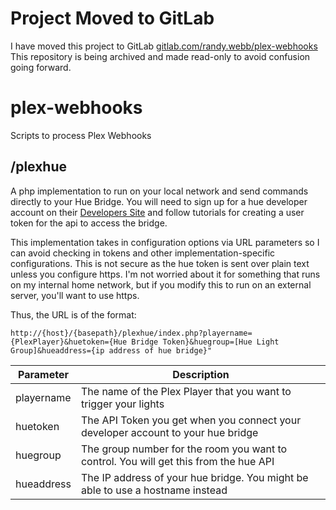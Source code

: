 # Project Moved to GitLab
I have moved this project to GitLab [gitlab.com/randy.webb/plex-webhooks](https://gitlab.com/randy.webb/plex-webhooks)
This repository is being archived and made read-only to avoid confusion going forward.

# plex-webhooks
Scripts to process Plex Webhooks

## /plexhue
A php implementation to run on your local network and send commands directly to your Hue Bridge.
You will need to sign up for a hue developer account on their [Developers Site](https://www.developers.meethue.com) and follow tutorials for creating a user token for the api to access the bridge.

This implementation takes in configuration options via URL parameters so I can avoid checking in tokens and other implementation-specific configurations. This is not secure as the hue token is sent over plain text unless you configure https. I'm not worried about it for something that runs on my internal home network, but if you modify this to run on an external server, you'll want to use https.

Thus, the URL is of the format:
```
http://{host}/{basepath}/plexhue/index.php?playername={PlexPlayer}&huetoken={Hue Bridge Token}&huegroup=[Hue Light Group]&hueaddress={ip address of hue bridge}"
```
|Parameter |Description                                                                          |
|----------|-------------------------------------------------------------------------------------|
|playername|The name of the Plex Player that you want to trigger your lights                     |
|huetoken  |The API Token you get when you connect your developer account to your hue bridge     |
|huegroup  |The group number for the room you want to control. You will get this from the hue API|
|hueaddress|The IP address of your hue bridge. You might be able to use a hostname instead       |
